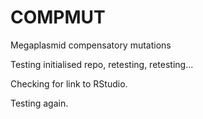# COMPMUT
Megaplasmid compensatory mutations

Testing initialised repo, retesting, retesting...

Checking for link to RStudio.

Testing again. 
